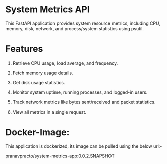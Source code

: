 
# System Metrics API

This FastAPI application provides system resource metrics, including CPU, memory, disk, network, and process/system statistics using psutil.

# Features
1. Retrieve CPU usage, load average, and frequency.

2. Fetch memory usage details.

3. Get disk usage statistics.

4. Monitor system uptime, running processes, and logged-in users.

5. Track network metrics like bytes sent/received and packet statistics.

6. View all metrics in a single request.

# Docker-Image:
This application is dockerized, its image can be pulled using the below url:-

  pranavpracto/system-metrics-app:0.0.2.SNAPSHOT
